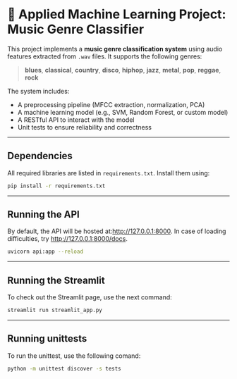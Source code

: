 # 🎵 Applied Machine Learning Project: Music Genre Classifier

This project implements a **music genre classification system** using audio features extracted from `.wav` files. It supports the following genres:

> **blues**, **classical**, **country**, **disco**, **hiphop**, **jazz**, **metal**, **pop**, **reggae**, **rock**

The system includes:
- A preprocessing pipeline (MFCC extraction, normalization, PCA)
- A machine learning model (e.g., SVM, Random Forest, or custom model)
- A RESTful API to interact with the model
- Unit tests to ensure reliability and correctness

---

## Dependencies

All required libraries are listed in `requirements.txt`. Install them using:

```bash
pip install -r requirements.txt
```

--- 

## Running the API

By default, the API will be hosted at:http://127.0.0.1:8000. In case of loading difficulties, try http://127.0.0.1:8000/docs.

```bash
uvicorn api:app --reload 
```

--- 

## Running the Streamlit

To check out the Streamlit page, use the next command:

```bash
streamlit run streamlit_app.py
```

--- 

## Running unittests

To run the unittest, use the following comand:

```bash
python -m unittest discover -s tests
```